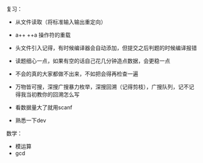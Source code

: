 复习：
* 从文件读取（将标准输入输出重定向）
* a++  ++a 操作符的重载


* 头文件引入记得，有时候编译器会自动添加，但提交之后判题的时候编译报错
* 读题细心一点，如果有空的话自己花几分钟造点数据，会更稳一点
* 不会的真的大家都做不出来，不如把会得再检查一遍
* 万物皆可搜，深搜广搜暴力枚举，深搜回溯（记得剪枝），广搜队列，记不记得我当初教你的回溯怎么写
* 看数据量大了就用scanf
* 熟悉一下dev

数学：
* 模运算
* gcd